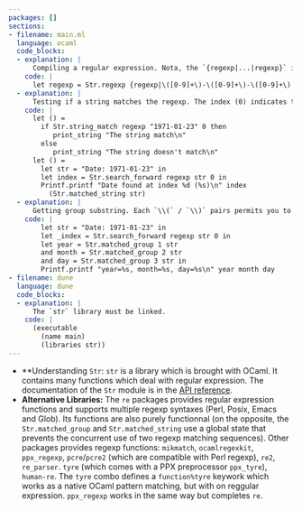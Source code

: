 ```yaml
---
packages: []
sections:
- filename: main.ml
  language: ocaml
  code_blocks:
  - explanation: |
      Compiling a regular expression. Nota, the `{regexp|...|regexp}` is a normal string. This syntax avoid the quoting of `\\`. Indicating `regexp` is optional, but indicates to the reader of the code that the string contains a regular expression.
    code: |
      let regexp = Str.regexp {regexp|\([0-9]+\)-\([0-9]+\)-\([0-9]+\)|regexp}
  - explanation: |
      Testing if a string matches the regexp. The index (0) indicates the characters from which the matching is performed `string_match` only match regular expression with the string at the given index, while `search_forward` will try to match it at the given index and at the following indexes:
    code: |
      let () =
        if Str.string_match regexp "1971-01-23" 0 then
           print_string "The string match\n"
        else
           print_string "The string doesn't match\n"
      let () =
        let str = "Date: 1971-01-23" in
        let index = Str.search_forward regexp str 0 in
        Printf.printf "Date found at index %d (%s)\n" index
          (Str.matched_string str)
  - explanation: |
      Getting group substring. Each `\\(` / `\\)` pairs permits you to get the substring corresponding to the enclosed regexp. By convention, the group 0 is the whole substring matching the regexp, and the first explicit group is 1:
    code: |
        let str = "Date: 1971-01-23" in
        let _index = Str.search_forward regexp str 0 in
        let year = Str.matched_group 1 str
        and month = Str.matched_group 2 str
        and day = Str.matched_group 3 str in
        Printf.printf "year=%s, month=%s, day=%s\n" year month day
- filename: dune
  language: dune
  code_blocks:
  - explanation: |
      The `str` library must be linked.
    code: |
      (executable
        (name main)
        (libraries str))
---
```


- **Understanding `Str`: `str` is a library which is brought with OCaml. It contains many functions which deal with regular expression. The documentation of the `Str` module is in the [API reference](https://v2.ocaml.org/api/Str.html).
- **Alternative Libraries:** The `re` packages provides regular expression functions and supports multiple regexp syntaxes (Perl, Posix, Emacs and Glob). Its functions are also purely functionnal (on the opposite, the `Str.matched_group` and `Str.matched_string` use a global state that prevents the concurrent use of two regexp matching sequences). Other packages provides regexp functions: `mikmatch`, `ocamlregexkit`, `ppx_regexp`, `pcre`/`pcre2` (which are compatible with Perl regexp), `re2`, `re_parser`. `tyre` (which comes with a PPX preprocessor `ppx_tyre`), `human-re`. The `tyre` combo defines a `function%tyre` keywork which works as a native OCaml pattern matching, but with on reggular expression. `ppx_regexp` works in the same way but completes `re`.
